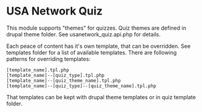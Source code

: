 USA Network Quiz
=============

This module supports "themes" for quizzes.
Quiz themes are defined in drupal theme folder. See usanetwork_quiz.api.php for details.

Each peace of content has it's own template, that can be overridden. See templates folder for a list of available templates.
There are following patterns for overriding templates:

    [template_name].tpl.php
    [template_name]--[quiz_type].tpl.php
    [template_name]--[quiz_theme_name].tpl.php
    [template_name]--[quiz_type]--[quiz_theme_name].tpl.php

That templates can be kept with drupal theme templates or in quiz template folder.

